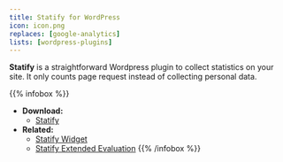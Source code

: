 ```yaml
---
title: Statify for WordPress
icon: icon.png
replaces: [google-analytics]
lists: [wordpress-plugins]
---
```


**Statify** is a straightforward Wordpress plugin to collect statistics on your site. It only counts page request instead of collecting personal data.

{{% infobox %}}
- **Download:** 
    - [Statify](https://wordpress.org/plugins/statify/#description)
- **Related:**
    - [Statify Widget](https://wordpress.org/plugins/statify-widget/)
    - [Statify Extended Evaluation](https://wordpress.org/plugins/extended-evaluation-for-statify/)
{{% /infobox %}}